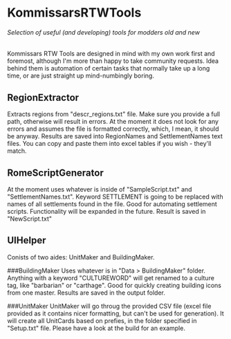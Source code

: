 # KommissarsRTWTools
###### Selection of useful (and developing) tools for modders old and new

Kommissars RTW Tools are designed in mind with my own work first and foremost, although I'm more than happy to take community requests. Idea behind them is automation of certain tasks that normally take up a long time, or are just straight up mind-numbingly boring.

## RegionExtractor
Extracts regions from "descr_regions.txt" file. Make sure you provide a full path, otherwise will result in errors. At the moment it does not look for any errors and assumes the file is formatted correctly, which, I mean, it should be anyway.
Results are saved into RegionNames and SettlementNames text files. You can copy and paste them into excel tables if you wish - they'll match.

## RomeScriptGenerator
At the moment uses whatever is inside of "SampleScript.txt" and "SettlementNames.txt". Keyword SETTLEMENT is going to be replaced with names of all settlements found in the file. Good for automating settlement scripts. Functionality will be expanded in the future.
Result is saved in "NewScript.txt"

## UIHelper
Conists of two aides: UnitMaker and BuildingMaker.

###BuildingMaker
Uses whatever is in "Data > BuildingMaker" folder. Anything with a keyword "CULTUREWORD" will get renamed to a culture tag, like "barbarian" or "carthage". Good for quickly creating building icons from one master. Results are saved in the output folder.

###UnitMaker
UnitMaker will go throug the provided CSV file (excel file provided as it contains nicer formatting, but can't be used for generation). It will create all UnitCards based on prefies, in the folder specified in "Setup.txt" file. Please have a look at the build for an example.